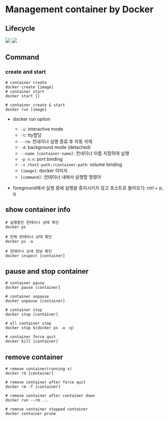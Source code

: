 # Management container by Docker

## Lifecycle
![](https://k21academy.com/wp-content/uploads/2020/10/Capture-5.png)
![](https://img1.daumcdn.net/thumb/R1280x0/?scode=mtistory2&fname=https%3A%2F%2Ft1.daumcdn.net%2Fcfile%2Ftistory%2F9987C3475E1D4BE835)


## Command

### create and start
```
# container create
docker create [image]
# container start
docker start []

# container create & start
docker run [image]
```

* docker run option
    - `-i`: interactive mode
    - `-t`: tty할당
    - `--rm`: 컨네이너 실행 종료 후 자동 삭제
    - `-d`: background mode (detached)
    - `--name [container-name]`: 컨네이너 이름 지정하여 실행
    - `-p n:n`: port binding
    - `-v /host-path:/container-path`: volume binding
    - `[image]`: docker 이미지
    - `[command]`: 컨테이너 내에서 실행할 명령어

* foreground에서 실행 중에 실행을 중지시키지 않고 호스트로 돌아오기: ctrl + p, q

## show container info

```
# 실행중인 컨테이너 상태 확인
docker ps

# 전체 컨테이너 상태 확인
docker ps -a

# 컨테이너 상세 정보 확인
docker inspect [container]
```

## pause and stop container
```
# container pause
docker pause [container]

# container unpause
docker unpause [container]

# container stop
docker stop [container]

# all container stop
docker stop $(docker ps -a -q)

# container force quit
docker kill [container]
```

## remove container
```
# remove container(running x)
docker rm [container]

# remove container after force quit
docker rm -f [container]

# remove container after container down
docker run --rm ...

# remove container stopped container
docker container prune
```